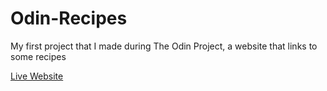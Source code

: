 # Odin-Recipes
My first project that I made during The Odin Project, a website that links to some recipes

[Live Website](https://tomkosk.github.io/Odin-Recipes/)
